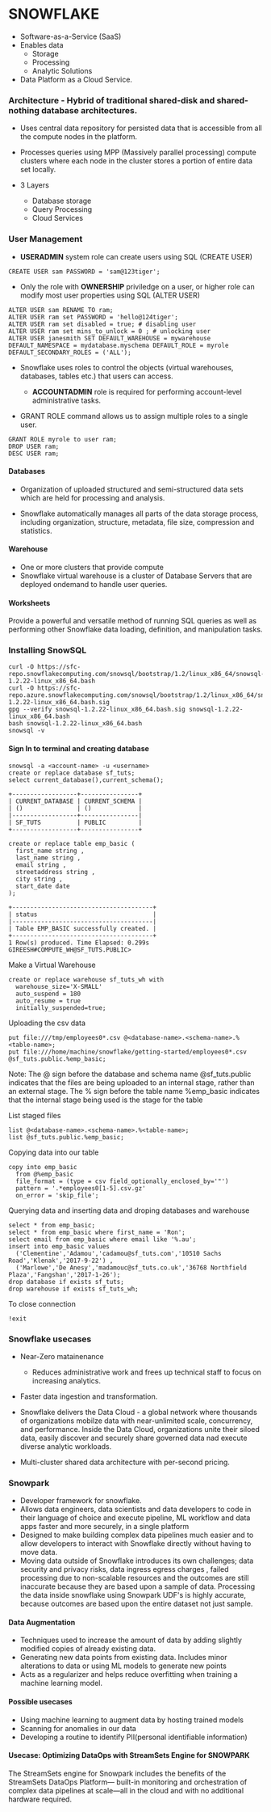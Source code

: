 # SNOWFLAKE

* Software-as-a-Service (SaaS)
* Enables data
    - Storage
    - Processing
    - Analytic Solutions
* Data Platform as a Cloud Service.

### Architecture - **Hybrid of traditional shared-disk and shared-nothing database architectures.**

- Uses central data repository for persisted data that is accessible from all the compute nodes in the platform.

- Processes queries using MPP (Massively parallel processing) compute clusters where each node in the cluster stores a portion of entire data set locally.

- 3 Layers
    - Database storage
    - Query Processing
    - Cloud Services

### User Management

* **USERADMIN** system role can create users using SQL (CREATE USER)

```
CREATE USER sam PASSWORD = 'sam@123tiger';
```

* Only the role with **OWNERSHIP** priviledge on a user, or higher role can modify most user properties using SQL (ALTER USER)

```
ALTER USER sam RENAME TO ram;
ALTER USER ram set PASSWORD = 'hello@124tiger';
ALTER USER ram set disabled = true; # disabling user
ALTER USER ram set mins_to_unlock = 0 ; # unlocking user
ALTER USER janesmith SET DEFAULT_WAREHOUSE = mywarehouse DEFAULT_NAMESPACE = mydatabase.myschema DEFAULT_ROLE = myrole DEFAULT_SECONDARY_ROLES = ('ALL');
```

* Snowflake uses roles to control the objects (virtual warehouses, databases, tables etc.) that users can access.

    - **ACCOUNTADMIN** role is required for performing account-level administrative tasks.

* GRANT ROLE command allows us to assign multiple roles to a single user.

```
GRANT ROLE myrole to user ram;
DROP USER ram;
DESC USER ram;
```

#### Databases

* Organization of uploaded structured and semi-structured data sets which are held for processing and analysis. 

* Snowflake automatically manages all parts of the data storage process, including organization, structure, metadata, file size, compression and statistics.

#### Warehouse

* One or more clusters that provide compute
* Snowflake virtual warehouse is a cluster of Database Servers that are deployed ondemand to handle user queries.

#### Worksheets

Provide a powerful and versatile method of running SQL queries as well as performing other Snowflake data loading, definition, and manipulation tasks.


### Installing SnowSQL


```
curl -O https://sfc-repo.snowflakecomputing.com/snowsql/bootstrap/1.2/linux_x86_64/snowsql-1.2.22-linux_x86_64.bash
curl -O https://sfc-repo.azure.snowflakecomputing.com/snowsql/bootstrap/1.2/linux_x86_64/snowsql-1.2.22-linux_x86_64.bash.sig
gpg --verify snowsql-1.2.22-linux_x86_64.bash.sig snowsql-1.2.22-linux_x86_64.bash
bash snowsql-1.2.22-linux_x86_64.bash
snowsql -v
```

#### Sign In to terminal and creating database

```
snowsql -a <account-name> -u <username>
create or replace database sf_tuts;
select current_database(),current_schema();

+------------------+----------------+                                           
| CURRENT_DATABASE | CURRENT_SCHEMA |
| ()               | ()             |
|------------------+----------------|
| SF_TUTS          | PUBLIC         |
+------------------+----------------+

create or replace table emp_basic (
  first_name string ,
  last_name string ,
  email string ,
  streetaddress string ,
  city string ,
  start_date date
);

+---------------------------------------+                                       
| status                                |
|---------------------------------------|
| Table EMP_BASIC successfully created. |
+---------------------------------------+
1 Row(s) produced. Time Elapsed: 0.299s
GIREESH#COMPUTE_WH@SF_TUTS.PUBLIC>
```
Make a Virtual Warehouse

```
create or replace warehouse sf_tuts_wh with
  warehouse_size='X-SMALL'
  auto_suspend = 180
  auto_resume = true
  initially_suspended=true;
```

Uploading the csv data 

```
put file:///tmp/employees0*.csv @<database-name>.<schema-name>.%<table-name>;
put file:///home/machine/snowflake/getting-started/employees0*.csv @sf_tuts.public.%emp_basic;

```
Note: The @ sign before the database and schema name @sf_tuts.public indicates that the files are being uploaded to an internal stage, rather than an external stage. The % sign before the table name %emp_basic indicates that the internal stage being used is the stage for the table

List staged files

```
list @<database-name>.<schema-name>.%<table-name>;
list @sf_tuts.public.%emp_basic;
```

Copying data into our table

```
copy into emp_basic
  from @%emp_basic
  file_format = (type = csv field_optionally_enclosed_by='"')
  pattern = '.*employees0[1-5].csv.gz'
  on_error = 'skip_file';
```

Querying data and inserting data and droping databases and warehouse

```
select * from emp_basic;
select * from emp_basic where first_name = 'Ron';
select email from emp_basic where email like '%.au';
insert into emp_basic values
  ('Clementine','Adamou','cadamou@sf_tuts.com','10510 Sachs Road','Klenak','2017-9-22') ,
  ('Marlowe','De Anesy','madamouc@sf_tuts.co.uk','36768 Northfield Plaza','Fangshan','2017-1-26');
drop database if exists sf_tuts;
drop warehouse if exists sf_tuts_wh;
```

To close connection

```
!exit
```

### Snowflake usecases

* Near-Zero matainenance

    - Reduces administrative work and frees up technical staff to focus on increasing analytics.
* Faster data ingestion and transformation.
* Snowflake delivers the Data Cloud - a global network where thousands of organizations mobilze data with near-unlimited scale, concurrency, and performance. Inside the Data Cloud, organizations unite their siloed data, easily discover and securely share governed data nad execute diverse analytic workloads.
* Multi-cluster shared data architecture with per-second pricing.

### Snowpark

* Developer framework for snowflake.
* Allows data engineers, data scientists and data developers to code in their language of choice and execute pipeline, ML workflow and data apps faster and more securely, in a single platform
* Designed to make building complex data pipelines much easier and to allow developers to interact with Snowflake directly without having to move data.
* Moving data outside of Snowflake introduces its own challenges; data security and privacy risks, data ingress egress charges , failed processing due to non-scalable resources and the outcomes are still inaccurate because they are based upon a sample of data. Processing the data inside snowflake using Snowpark UDF's is highly accurate, because outcomes are based upon the entire dataset not just sample.

#### Data Augmentation

* Techniques used to increase the amount of data by adding slightly modified copies of already existing data.
* Generating new data points from existing data. Includes minor alterations to data or using ML models to generate new points 
* Acts as a regularizer and helps reduce overfitting when training a machine learning model.
#### Possible usecases

- Using machine learning to augment data by hosting trained models
- Scanning for anomalies in our data
- Developing a routine to identify PII(personal identifiable information)

#### Usecase: Optimizing DataOps with StreamSets Engine for SNOWPARK

The StreamSets engine for Snowpark includes the benefits of the StreamSets DataOps Platform— built-in monitoring and orchestration of complex data pipelines at scale—all in the cloud and with no additional hardware required.